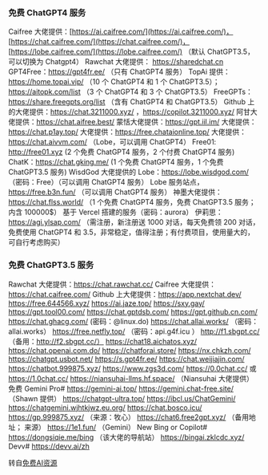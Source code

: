 ### 免费 ChatGPT4 服务
Caifree 大佬提供：[https://ai.caifree.com/](https://ai.caifree.com/)， [https://chat.caifree.com/](https://chat.caifree.com/)， [https://lobe.caifree.com/](https://lobe.caifree.com/) （默认 ChatGPT3.5，可以切换为 Chatgpt4）
Rawchat 大佬提供： https://sharedchat.cn
GPT4Free：https://gpt4fr.ee/ （只有 ChatGPT4 服务）
TopAi 提供：https://home.topai.vip/ （10 个 ChatGPT4 和 1 个 ChatGPT3.5）；https://aitopk.com/list （3 个 ChatGPT4 和 3 个 ChatGPT3.5）
FreeGPTs：https://share.freegpts.org/list （含有 ChatGPT4 和 ChatGPT3.5）
Github 上的大佬提供：https://chat.3211000.xyz/ ，https://copilot.3211000.xyz/
阿甘大佬提供：https://chat.aifree.best/ 
蒙恬大佬提供：https://gpt.iil.im/
大佬提供：https://chat.p1ay.top/
大佬提供：https://free.chataionline.top/
大佬提供：https://chat.aivvm.com/ （Lobe，可以调用 ChatGPT4）
Free01: http://free01.xyz (2 个免费 ChatGPT4 服务，2 个付费 ChatGPT4 服务)
ChatK：https://chat.gking.me/ (1 个免费 ChatGPT4 服务，1 个免费 ChatGPT3.5 服务)
WisdGod 大佬提供的 Lobe：https://lobe.wisdgod.com/ （密码：Free）（可以调用 ChatGPT4 服务）
Lobe 服务站点，https://free.b3n.fun/ （可以调用 ChatGPT4 服务）
神墨大佬提供：https://chat.flss.world/ （1 个免费 ChatGPT4 服务，免费 ChatGPT3.5 服务；内含 100000$）
基于 Vercel 搭建的服务（密码：aurora）
伊莉思：https://agi.ylsap.com/ （需注册，新注册送 1000 对话，每天免费领 200 对话，免费使用 ChatGPT4 和 3.5，非常稳定，值得注册；有付费项目，使用量大的，可自行考虑购买）

### 免费 ChatGPT3.5 服务
Rawchat 大佬提供：https://chat.rawchat.cc/
Caifree 大佬提供：https://chat.caifree.com/
Github 上大佬提供：https://app.nextchat.dev/
https://free.644566.xyz/
https://ai.jaze.top/
https://sxy.gay/
https://gpt.tool00.com/
https://chat.gptdsb.com/
https://gpt.github.cn.com/
https://chat.ghacg.com/ (密码：@linux.do)
https://chat.allai.works/ （密码：allai.works）
https://free.netfly.top/ （密码：api.g4f.icu ）
http://f1.sbgpt.cc/ （备用：http://f2.sbgpt.cc/）
https://chat18.aichatos.xyz/
https://chat.openai.com.do/
https://chatforai.store/
https://nx.chkzh.com/
https://chatgpt.usbot.net/
https://s.gpt4fr.ee/
https://chat.weijiajin.com/
https://chatbot.999875.xyz/
https://www.zgs3d.com/
https://0.0chat.cc/ 或 https://1.0chat.cc/
https://niansuhai-llms.hf.space/ （Niansuhai 大佬提供）
免费 Gemini Pro#
https://gemini-ai.top/ 
https://gemini.chat-free.site/ （Shawn 提供）
https://chatgpt-ultra.top/
https://ibcl.us/ChatGemini/
https://chatgemini.wjhtkjwz.eu.org/
https://chat.bosco.icu/ 
https://gp.999875.xyz/ （来源：牧心）
https://chat6.free2gpt.xyz/ （备用地址； 来源）
https://1e1.fun/ （Gemini）
New Bing or Copilot#
https://dongsiqie.me/bing （该大佬的导航站）
https://bingai.zklcdc.xyz/
Devv#
https://devv.ai/zh

转自[免费AI资源](https://dxer.xlog.app/mian-fei-AI-zi-yuan)